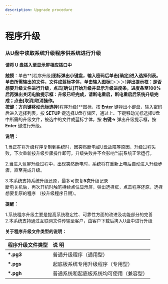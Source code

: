 ```yaml
---
description: Upgrade procedure
---
```


# 程序升级

### **从U盘中读取系统升级程序供系统进行升级**

**请将 U 盘插入至显示屏相应插口中**

**触摸**：单击**\[程序升级\]**图标弹出小键盘，输入密码后单击\[确定\]进入选择列表。单击所需输出的文件，文件成蓝标字体，单击输入图标**\[＞＞＞\]**弹出提示框：**是否想要升级文件进行升级**，点击\[确认\]开始升级并显示升级进度条，进度条至100% 后再弹出关闭电脑提示框：**升级已经完成，请断电重启**，断电重启后系统升级完成；点击\[取消\]取消操作。  
**按键**：方向键移动光标选择**\[程序升级\]**图标，按 **Enter** 键弹出小键盘，输入密码后进入选择列表，按 **SETUP** 键选择U盘存储区，通过上、下键移动光标选择U盘中所需的升级文件，被选中的文件成蓝标字体，按 **右键→** 弹出升级提示框，按 **Enter** 键进行升级。

**说明：**

1.当正在将升级程序复制到系统时，因突然断电或U盘故障等原因，升级过程失败，下次重新按升级步骤操作即可。升级失败并不会影响当前系统正常运行。

2.当进入蓝屏升级过程中，出现突然断电时，系统将在重新上电后自动进入升级步骤，直至完成升级。 

3.本系统支持系统升级还原，最多可恢复**5次**升级记录   
断电关机后，再次开机时触笔持续点住显示屏，弹出选择框，点击程序还原，选择想要复原的程序 （按升级程序日期）。

**提醒：**

1.系统程序升级主要是提高系统稳定性、可靠性方面的改进及功能部分的完善   
2.本系统支持通过互联网文件传输至客户，由客户下载后拷入U盘中进行升级

**关于程序升级文件类型的说明：**

| **程序升级文件类型** | **说  明** |
| :--- | :--- |
| **\*.pg3** | 普通升级程序（通用型） |
| **\*.pgs** | 起底板系统专用升级程序（专用型） |
| **\*.pgh** | 普通系统和起底板系统均可使用（兼容型） |



